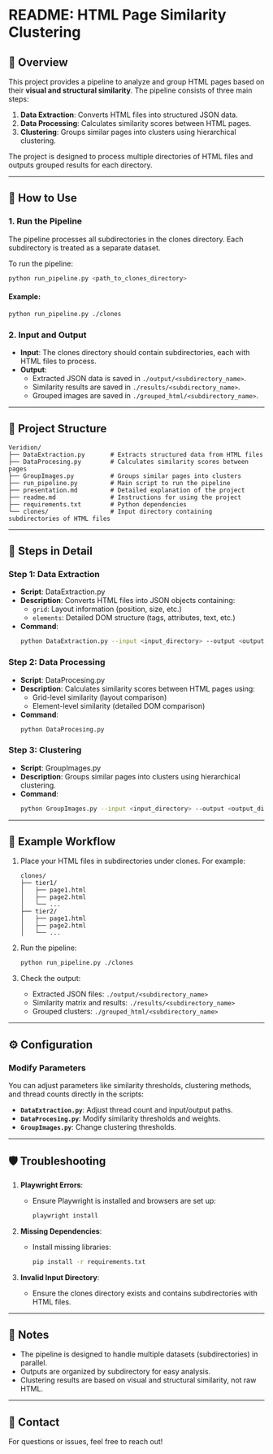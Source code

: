# README: HTML Page Similarity Clustering

## 📖 Overview

This project provides a pipeline to analyze and group HTML pages based on their **visual and structural similarity**. The pipeline consists of three main steps:

1. **Data Extraction**: Converts HTML files into structured JSON data.
2. **Data Processing**: Calculates similarity scores between HTML pages.
3. **Clustering**: Groups similar pages into clusters using hierarchical clustering.

The project is designed to process multiple directories of HTML files and outputs grouped results for each directory.

---



## 🚀 How to Use

### 1. Run the Pipeline
The pipeline processes all subdirectories in the clones directory. Each subdirectory is treated as a separate dataset.

To run the pipeline:
```bash
python run_pipeline.py <path_to_clones_directory>
```

#### Example:
```bash
python run_pipeline.py ./clones
```

### 2. Input and Output
- **Input**: The clones directory should contain subdirectories, each with HTML files to process.
- **Output**:
  - Extracted JSON data is saved in `./output/<subdirectory_name>`.
  - Similarity results are saved in `./results/<subdirectory_name>`.
  - Grouped images are saved in `./grouped_html/<subdirectory_name>`.

---

## 📂 Project Structure

```
Veridion/
├── DataExtraction.py       # Extracts structured data from HTML files
├── DataProcesing.py        # Calculates similarity scores between pages
├── GroupImages.py          # Groups similar pages into clusters
├── run_pipeline.py         # Main script to run the pipeline
├── presentation.md         # Detailed explanation of the project
├── readme.md               # Instructions for using the project
├── requirements.txt        # Python dependencies
└── clones/                 # Input directory containing subdirectories of HTML files
```

---

## 📝 Steps in Detail

### Step 1: Data Extraction
- **Script**: DataExtraction.py
- **Description**: Converts HTML files into JSON objects containing:
  - `grid`: Layout information (position, size, etc.)
  - `elements`: Detailed DOM structure (tags, attributes, text, etc.)
- **Command**:
  ```bash
  python DataExtraction.py --input <input_directory> --output <output_directory> --threads <num_threads>
  ```

### Step 2: Data Processing
- **Script**: DataProcesing.py
- **Description**: Calculates similarity scores between HTML pages using:
  - Grid-level similarity (layout comparison)
  - Element-level similarity (detailed DOM comparison)
- **Command**:
  ```bash
  python DataProcesing.py
  ```

### Step 3: Clustering
- **Script**: GroupImages.py
- **Description**: Groups similar pages into clusters using hierarchical clustering.
- **Command**:
  ```bash
  python GroupImages.py --input <input_directory> --output <output_directory>
  ```

---

## 🧪 Example Workflow

1. Place your HTML files in subdirectories under clones. For example:
   ```
   clones/
   ├── tier1/
   │   ├── page1.html
   │   ├── page2.html
   │   └── ...
   ├── tier2/
   │   ├── page1.html
   │   ├── page2.html
   │   └── ...
   ```

2. Run the pipeline:
   ```bash
   python run_pipeline.py ./clones
   ```

3. Check the output:
   - Extracted JSON files: `./output/<subdirectory_name>`
   - Similarity matrix and results: `./results/<subdirectory_name>`
   - Grouped clusters: `./grouped_html/<subdirectory_name>`

---

## ⚙️ Configuration

### Modify Parameters
You can adjust parameters like similarity thresholds, clustering methods, and thread counts directly in the scripts:
- **`DataExtraction.py`**: Adjust thread count and input/output paths.
- **`DataProcesing.py`**: Modify similarity thresholds and weights.
- **`GroupImages.py`**: Change clustering thresholds.

---

## 🛡️ Troubleshooting

1. **Playwright Errors**:
   - Ensure Playwright is installed and browsers are set up:
     ```bash
     playwright install
     ```

2. **Missing Dependencies**:
   - Install missing libraries:
     ```bash
     pip install -r requirements.txt
     ```

3. **Invalid Input Directory**:
   - Ensure the clones directory exists and contains subdirectories with HTML files.

---

## 📌 Notes

- The pipeline is designed to handle multiple datasets (subdirectories) in parallel.
- Outputs are organized by subdirectory for easy analysis.
- Clustering results are based on visual and structural similarity, not raw HTML.

---

## 📧 Contact

For questions or issues, feel free to reach out!
